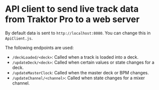 # API client to send live track data from Traktor Pro to a web server

By default data is sent to `http://localhost:8080`. You can change this in `ApiClient.js`.

The following endpoints are used:
- `/deckLoaded/<deck>`: Called when a track is loaded into a deck.
- `/updateDeck/<deck>`: Called when certain values or state changes for a deck.
- `/updateMasterClock`: Called when the master deck or BPM changes.
- `/updateChannel/<channel>`: Called when state changes for a mixer channel.
